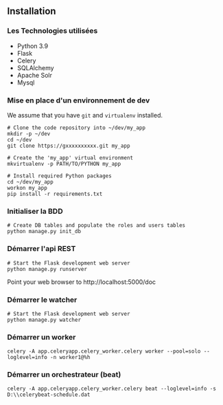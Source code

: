 ## Installation

### Les Technologies utilisées

* Python 3.9
* Flask
* Celery
* SQLAlchemy
* Apache Solr
* Mysql

###  Mise en place d'un environnement de dev

We assume that you have `git` and `virtualenv` installed.

    # Clone the code repository into ~/dev/my_app
    mkdir -p ~/dev
    cd ~/dev
    git clone https://gxxxxxxxxxx.git my_app

    # Create the 'my_app' virtual environment
    mkvirtualenv -p PATH/TO/PYTHON my_app

    # Install required Python packages
    cd ~/dev/my_app
    workon my_app
    pip install -r requirements.txt

###  Initialiser la BDD
    # Create DB tables and populate the roles and users tables
    python manage.py init_db

### Démarrer l'api REST 
    # Start the Flask development web server
    python manage.py runserver
Point your web browser to http://localhost:5000/doc

### Démarrer le watcher
    # Start the Flask development web server
    python manage.py watcher

###  Démarrer un worker
    celery -A app.celeryapp.celery_worker.celery worker --pool=solo --loglevel=info -n worker1@%h

###  Démarrer un orchestrateur (beat)
    celery -A app.celeryapp.celery_worker.celery beat --loglevel=info -s D:\\celerybeat-schedule.dat
